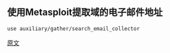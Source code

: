 ## 使用Metasploit提取域的电子邮件地址

```bash
use auxiliary/gather/search_email_collector
```

[原文](https://www.hackingarticles.in/extract-email-address-domain-metasploit/)

